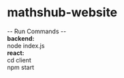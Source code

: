 # mathshub-website

-- Run Commands --\
**backend:** \
node index.js\
**react:** \
cd client \
npm start
